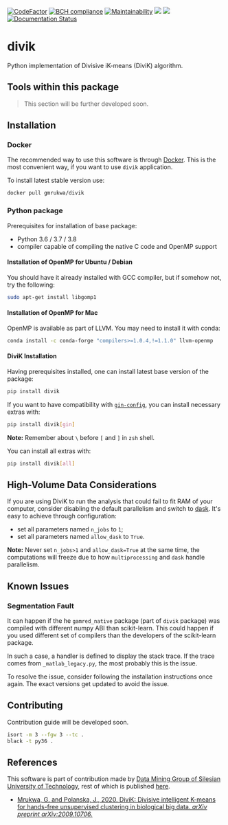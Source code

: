 [![CodeFactor](https://www.codefactor.io/repository/github/gmrukwa/divik/badge)](https://www.codefactor.io/repository/github/gmrukwa/divik)
[![BCH compliance](https://bettercodehub.com/edge/badge/gmrukwa/divik?branch=master)](https://bettercodehub.com/)
[![Maintainability](https://api.codeclimate.com/v1/badges/4cf5d42d0a0076c38445/maintainability)](https://codeclimate.com/github/gmrukwa/divik/maintainability)
![](https://github.com/gmrukwa/divik/workflows/Build%20and%20push%20deployment%20images/badge.svg)
![](https://github.com/gmrukwa/divik/workflows/Run%20unit%20tests/badge.svg)
[![Documentation Status](https://readthedocs.org/projects/divik/badge/?version=latest)](https://divik.readthedocs.io/en/latest/?badge=latest)

# divik

Python implementation of Divisive iK-means (DiviK) algorithm.

## Tools within this package

> This section will be further developed soon.

## Installation

### Docker

The recommended way to use this software is through
[Docker](https://www.docker.com/). This is the most convenient way, if you want
to use `divik` application.

To install latest stable version use:

```bash
docker pull gmrukwa/divik
```

### Python package

Prerequisites for installation of base package:

- Python 3.6 / 3.7 / 3.8
- compiler capable of compiling the native C code and OpenMP support

#### Installation of OpenMP for Ubuntu / Debian

You should have it already installed with GCC compiler, but if somehow
not, try the following:

```bash
sudo apt-get install libgomp1
```

#### Installation of OpenMP for Mac

OpenMP is available as part of LLVM. You may need to install it with conda:

```bash
conda install -c conda-forge "compilers>=1.0.4,!=1.1.0" llvm-openmp
```

#### DiviK Installation

Having prerequisites installed, one can install latest base version of the
package:

```bash
pip install divik
```

If you want to have compatibility with
[`gin-config`](https://github.com/google/gin-config), you can install
necessary extras with:

```bash
pip install divik[gin]
```

**Note:** Remember about `\` before `[` and `]` in `zsh` shell.

You can install all extras with:

```bash
pip install divik[all]
```

## High-Volume Data Considerations

If you are using DiviK to run the analysis that could fail to fit RAM of your
computer, consider disabling the default parallelism and switch to
[dask](https://dask.org/). It's easy to achieve through configuration:

- set all parameters named `n_jobs` to `1`;
- set all parameters named `allow_dask` to `True`.

**Note:** Never set `n_jobs>1` and `allow_dask=True` at the same time, the
computations will freeze due to how `multiprocessing` and `dask` handle
parallelism.

## Known Issues

### Segmentation Fault

It can happen if the he `gamred_native` package (part of `divik` package) was
compiled with different numpy ABI than scikit-learn. This could happen if you
used different set of compilers than the developers of the scikit-learn
package.

In such a case, a handler is defined to display the stack trace. If the trace
comes from `_matlab_legacy.py`, the most probably this is the issue.

To resolve the issue, consider following the installation instructions once
again. The exact versions get updated to avoid the issue.

## Contributing

Contribution guide will be developed soon.

```bash
isort -m 3 --fgw 3 --tc .
black -t py36 .
```

## References

This software is part of contribution made by [Data Mining Group of Silesian
University of Technology](http://www.zaed.polsl.pl/), rest of which is
published [here](https://github.com/ZAEDPolSl).

- [Mrukwa, G. and Polanska, J., 2020. DiviK: Divisive intelligent K-means for
hands-free unsupervised clustering in biological big data. *arXiv preprint
arXiv:2009.10706.*][1]

[1]: https://arxiv.org/abs/2009.10706
